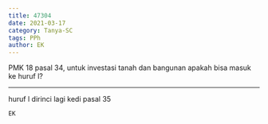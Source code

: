 ```yaml
---
title: 47304
date: 2021-03-17
category: Tanya-SC
tags: PPh
author: EK
---
```


PMK 18 pasal 34, untuk investasi tanah dan bangunan apakah bisa masuk ke huruf l?

---

huruf l dirinci lagi kedi pasal 35

`EK`
